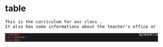 # table
<pre>This is the curriculum for our class .
It also has some informations about the teacher's office or the course informations.</pre>
![image](https://github.com/Pixin0000/pixin0000.github.io/blob/master/photo/table%E6%88%AA%E5%9C%96.jpg)
